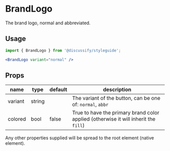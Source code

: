 # BrandLogo

The brand logo, normal and abbreviated.

## Usage

```jsx
import { BrandLogo } from '@discussify/styleguide';

<BrandLogo variant="normal" />
```

## Props

| name | type | default | description |
| -----| ---- | ------- | ----------- |
| variant | string | | The variant of the button, can be one of: `normal`, `abbr` |
| colored | bool | false | True to have the primary brand color applied (otherwise it will inherit the `fill`) |

Any other properties supplied will be spread to the root element (native element).
